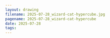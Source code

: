 ```yaml
---
layout: drawing
filename: 2025-07-28_wizard-cat-hypercube.jpg
pagename: 2025-07-28_wizard-cat-hypercube
date: 2025-07-28
tags:
---
```

